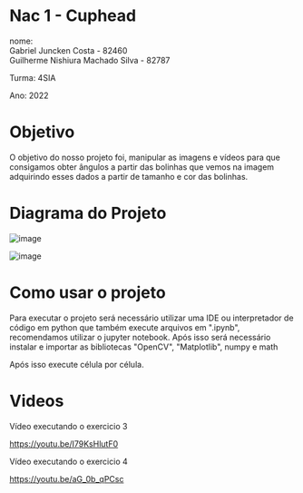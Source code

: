 # Nac 1 - Cuphead

nome:<br> Gabriel Juncken Costa - 82460 <br>
      Guilherme Nishiura Machado Silva - 82787

Turma: 4SIA

Ano: 2022

# Objetivo 

O objetivo do nosso projeto foi, manipular as imagens e vídeos para que consigamos obter ângulos a partir das bolinhas que vemos na imagem adquirindo esses dados a partir de tamanho e cor das bolinhas.

# Diagrama do Projeto

![image](https://user-images.githubusercontent.com/61744518/158917548-6bb39799-0127-47dc-ac8d-80490bed00dc.png)

![image](https://user-images.githubusercontent.com/61744518/158917569-d13ad98e-840e-485f-8586-665c9b618161.png)


# Como usar o projeto

Para executar o projeto será necessário utilizar uma IDE ou interpretador de código em python que também execute arquivos em ".ipynb", recomendamos utilizar o jupyter notebook. Após isso será necessário instalar e importar as bibliotecas "OpenCV", "Matplotlib", numpy e math

Após isso execute célula por célula.

# Videos

Vídeo executando o exercicio 3

https://youtu.be/I79KsHlutF0

Vídeo executando o exercicio 4

https://youtu.be/aG_0b_qPCsc
